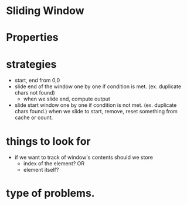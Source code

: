 # Sliding Window

# Properties

# strategies
- start, end from 0,0
- slide end of the window one by one if condition is met. (ex. duplicate chars not found)
  - when we slide end, compute output
- slide start window one by one if condition is not met. (ex. duplicate chars found.)
  when we slide to start, remove, reset something from cache or count.

# things to look for
- if we want to track of window's contents should we store
  - index of the element?
  OR
  - element itself?
# type of problems.
